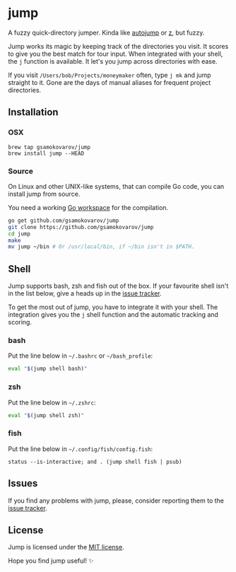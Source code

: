 # jump

A fuzzy quick-directory jumper. Kinda like [autojump] or [z], but  fuzzy.

Jump works its magic by keeping track of the directories you visit. It scores
to give you the best match for tour input. When integrated with your shell, the
`j` function is available. It let's you jump across directories with ease.

If you visit `/Users/bob/Projects/moneymaker` often, type `j mk` and jump
straight to it. Gone are the days of manual aliases for frequent project
directories.

## Installation

### OSX

```shell
brew tap gsamokovarov/jump
brew install jump --HEAD
```

### Source

On Linux and other UNIX-like systems, that can compile Go code, you can install
jump from source.

You need a working [Go workspace] for the compilation.

```bash
go get github.com/gsamokovarov/jump
git clone https://github.com/gsamokovarov/jump
cd jump
make
mv jump ~/bin # Or /usr/local/bin, if ~/bin isn't in $PATH.
```

## Shell

Jump supports bash, zsh and fish out of the box. If your favourite shell isn't
in the list below, give a heads up in the [issue tracker].

To get the most out of jump, you have to integrate it with your shell. The
integration gives you the `j` shell function and the automatic tracking and
scoring.

### bash

Put the line below in `~/.bashrc` or `~/bash_profile`:

```bash
eval "$(jump shell bash)"
```

### zsh

Put the line below in `~/.zshrc`:

```zsh
eval "$(jump shell zsh)"
```

### fish

Put the line below in `~/.config/fish/config.fish`:

```fish
status --is-interactive; and . (jump shell fish | psub)
```

## Issues

If you find any problems with jump, please, consider reporting them to the
[issue tracker].

## License

Jump is licensed under the [MIT license].

Hope you find jump useful! :sparkles:

[autojump]: https://github.com/wting/autojump
[z]: https://github.com/rupa/z
[Go workspace]: https://golang.org/doc/code.html#Workspaces
[issue tracker]: https://github.com/gsamokovarov/jump/issues
[MIT license]: https://github.com/gsamokovarov/jump/blob/master/LICENSE.txt
